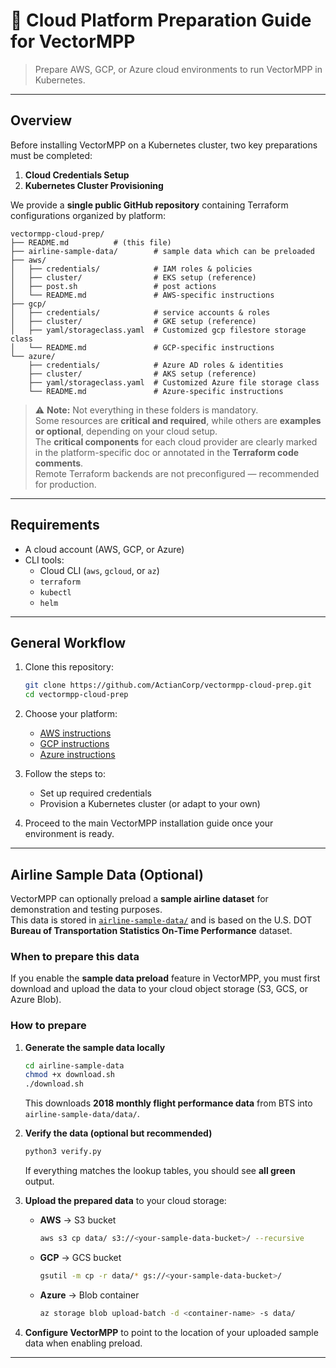 # 📘 Cloud Platform Preparation Guide for VectorMPP

> Prepare AWS, GCP, or Azure cloud environments to run VectorMPP in Kubernetes.

---

## Overview

Before installing VectorMPP on a Kubernetes cluster, two key preparations must be completed:

1. **Cloud Credentials Setup**
2. **Kubernetes Cluster Provisioning**

We provide a **single public GitHub repository** containing Terraform configurations organized by platform:

```text
vectormpp-cloud-prep/
├── README.md          # (this file)
├── airline-sample-data/        # sample data which can be preloaded
├── aws/
│   ├── credentials/            # IAM roles & policies
│   ├── cluster/                # EKS setup (reference)
│   ├── post.sh                 # post actions
│   └── README.md               # AWS-specific instructions
├── gcp/
│   ├── credentials/            # service accounts & roles
│   ├── cluster/                # GKE setup (reference)
│   ├── yaml/storageclass.yaml  # Customized gcp filestore storage class
│   └── README.md               # GCP-specific instructions
└── azure/
    ├── credentials/            # Azure AD roles & identities
    ├── cluster/                # AKS setup (reference)
    ├── yaml/storageclass.yaml  # Customized Azure file storage class
    └── README.md               # Azure-specific instructions
```

> ⚠️  **Note:** Not everything in these folders is mandatory.  
> Some resources are **critical and required**, while others are **examples or optional**, depending on your cloud setup.  
> The **critical components** for each cloud provider are clearly marked in the platform-specific doc or annotated in the **Terraform code comments**.  
> Remote Terraform backends are not preconfigured — recommended for production.

---

## Requirements

- A cloud account (AWS, GCP, or Azure)
- CLI tools:
  - Cloud CLI (`aws`, `gcloud`, or `az`)
  - `terraform`
  - `kubectl`
  - `helm`

---

## General Workflow

1. Clone this repository:

   ```bash
   git clone https://github.com/ActianCorp/vectormpp-cloud-prep.git
   cd vectormpp-cloud-prep
   ```

2. Choose your platform:

   - [AWS instructions](./aws/README.md)
   - [GCP instructions](./gcp/README.md)
   - [Azure instructions](./azure/README.md)

3. Follow the steps to:

   - Set up required credentials
   - Provision a Kubernetes cluster (or adapt to your own)

4. Proceed to the main VectorMPP installation guide once your environment is ready.

---

## Airline Sample Data (Optional)

VectorMPP can optionally preload a **sample airline dataset** for demonstration and testing purposes.  
This data is stored in [`airline-sample-data/`](./airline-sample-data/) and is based on the U.S. DOT **Bureau of Transportation Statistics On-Time Performance** dataset.

### When to prepare this data

If you enable the **sample data preload** feature in VectorMPP, you must first download and upload the data to your cloud object storage (S3, GCS, or Azure Blob).

### How to prepare

1. **Generate the sample data locally**
   ```bash
   cd airline-sample-data
   chmod +x download.sh
   ./download.sh
   ```
   This downloads **2018 monthly flight performance data** from BTS into `airline-sample-data/data/`.

2. **Verify the data (optional but recommended)**
   ```bash
   python3 verify.py
   ```
   If everything matches the lookup tables, you should see **all green** output.

3. **Upload the prepared data** to your cloud storage:
   - **AWS** → S3 bucket  
     ```bash
     aws s3 cp data/ s3://<your-sample-data-bucket>/ --recursive
     ```
   - **GCP** → GCS bucket  
     ```bash
     gsutil -m cp -r data/* gs://<your-sample-data-bucket>/
     ```
   - **Azure** → Blob container  
     ```bash
     az storage blob upload-batch -d <container-name> -s data/
     ```

4. **Configure VectorMPP** to point to the location of your uploaded sample data when enabling preload.

---
